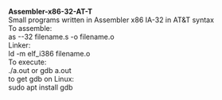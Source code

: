 **Assembler-x86-32-AT-T**
<br />
Small programs written in Assembler x86 IA-32 in AT&amp;T syntax
<br />
To assemble:
<br />
as --32 filename.s -o filename.o
<br />
Linker:
<br />
ld -m elf_i386 filename.o
<br />
To execute:
<br />
./a.out or gdb a.out
<br />
to get gdb on Linux:
<br />
sudo apt install gdb

